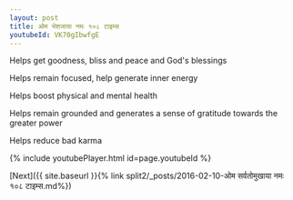 ```yaml
---
layout: post
title: ओम भेशजाया नमः १०८ टाइम्स
youtubeId: VK70gIbwfgE
---
```

 
 
Helps get goodness, bliss and peace and God's blessings
 
Helps remain focused, help generate inner energy 
 
Helps boost physical and mental health 
 
Helps remain grounded and generates a sense of gratitude towards the greater power 
 
Helps reduce bad karma
 
 
 
 


{% include youtubePlayer.html id=page.youtubeId %}
 
[Next]({{ site.baseurl }}{% link  split2/_posts/2016-02-10-ओम सर्वतोमुखाया नमः १०८ टाइम्स.md%})
 
